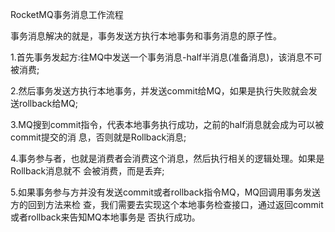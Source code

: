 RocketMQ事务消息工作流程

事务消息解决的就是，事务发送方执行本地事务和事务消息的原子性。

1.首先事务发起方:往MQ中发送一个事务消息-half半消息(准备消息)，该消息不可被消费;

2.然后事务发送方执行本地事务，并发送commit给MQ，如果是执行失败就会发送rollback给MQ;

3.MQ搜到commit指令，代表本地事务执行成功，之前的half消息就会成为可以被commit提交的消 息，否则就是Rollback消息;

4.事务参与者，也就是消费者会消费这个消息，然后执行相关的逻辑处理。如果是Rollback消息就不 会被消费，而是丢弃;

5.如果事务参与方并没有发送commit或者rollback指令MQ，MQ回调用事务发送方的回到方法来检 查，我们需要去实现这个本地事务检查接口，通过返回commit或者rollback来告知MQ本地事务是 否执行成功。
